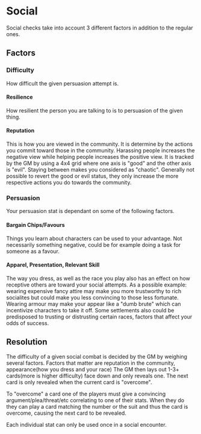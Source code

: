 # Social
 
Social checks take into account 3 different factors in addition to the regular ones.

## Factors

### Difficulty
How difficult the given persuasion attempt is.

#### Resilience
How resilient the person you are talking to is to persuasion of the given thing.

#### Reputation
This is how you are viewed in the community. It is determine by the actions you commit toward those in the community. Harassing people increases the negative view while helping people increases the positive view. It is tracked by the GM by using a 4x4 grid where one axis is "good" and the other axis is "evil". Staying between makes you considered as "chaotic". Generally not possible to revert the good or evil status, they only increase the more respective actions you do towards the community.

### Persuasion
Your persuasion stat is dependant on some of the following factors.

#### Bargain Chips/Favours
Things you learn about characters can be used to your advantage. Not necessarily something negative, could be for example doing a task for someone as a favour.


#### Apparel, Presentation, Relevant Skill
The way you dress, as well as the race you play also has an effect on how receptive others are toward your social attempts. As a possible example: wearing expensive fancy attire may make you more trustworthy to rich socialites but could make you less convincing to those less fortunate. Wearing armour may make your appear like a "dumb brute" which can incentivize characters to take it off. Some settlements also could be predisposed to trusting or distrusting certain races, factors that affect your odds of success.

## Resolution

The difficulty of a given social combat is decided by the GM by weighing several factors. Factors that matter are reputation in the community, appearance(how you dress and your race) The GM then lays out 1-3+ cards(more is higher difficulty) face down and only reveals one. The next card is only revealed when the current card is "overcome". 

To "overcome" a card one of the players must give a convincing argument/plea/threat/etc correlating to one of their stats. When they do they can play a card matching the number or the suit and thus the card is overcome, causing the next card to be revealed.

Each individual stat can only be used once in a social encounter.


<!--
Math notes:
Encounter deck doesnt use faces, but player deck does.
Estimated odds for player hand of 8:
| Encounter Cards | Player Skill Bonus | Chance of Success|
| -- | -- | -- |
| 1 | 0 | 52.1% |
| 2 | 0 | 24.9% |
| 3 | 0 | 10.7% |
| 4 | 0 | 4.0% |
| 5 | 0 | 1.3% |
| 6 | 0 | 0.3% |

| Encounter Cards | Player Skill Bonus | Chance of Success|
| -- | -- | -- |
| 1 | 1 | 88.5% |
| 2 | 1 | 74.0% |
| 3 | 1 | 57.4% |
| 4 | 1 | 40.7% |
| 5 | 1 | 25.5% |
| 6 | 1 | 13.5% |

| Encounter Cards | Player Skill Bonus | Chance of Success|
| -- | -- | -- |
| 1 | 2 | 97.1% |
| 2 | 2 | 91.6% |
| 3 | 2 | 82.9% |
| 4 | 2 | 70.3% |
| 5 | 2 | 54.7% |
| 6 | 2 | 37.1% |

| Encounter Cards | Player Skill Bonus | Chance of Success|
| -- | -- | -- |
| 1 | 3 | 99.1% |
| 2 | 3 | 96.9% |
| 3 | 3 | 92.6% |
| 4 | 3 | 85.3% |
| 5 | 3 | 73.7% |
| 6 | 3 | 57.9% |
-->
